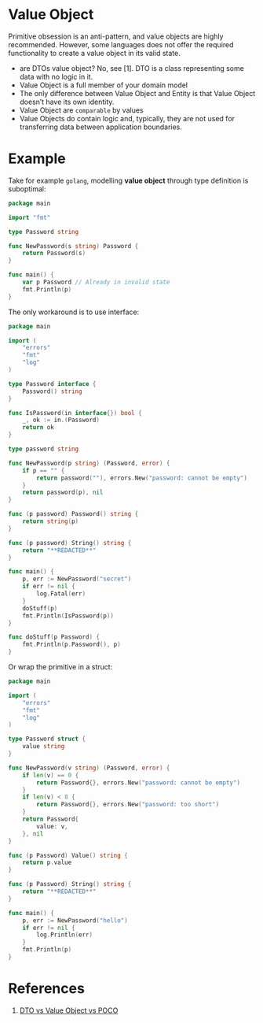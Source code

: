 # Value Object


Primitive obsession is an anti-pattern, and value objects are highly recommended. However, some languages does not offer the required functionality to create a value object in its valid state.

- are DTOs value object? No, see [1]. DTO is a class representing some data with no logic in it.
- Value Object is a full member of your domain model
- The only difference between Value Object and Entity is that Value Object doesn’t have its own identity.
- Value Object are `comparable` by values
- Value Objects do contain logic and, typically, they are not used for transferring data between application boundaries.

# Example

Take for example `golang`, modelling __value object__ through type definition is suboptimal:

```go
package main

import "fmt"

type Password string

func NewPassword(s string) Password {
	return Password(s)
}

func main() {
	var p Password // Already in invalid state
	fmt.Println(p)
}
```

The only workaround is to use interface:

```go
package main

import (
	"errors"
	"fmt"
	"log"
)

type Password interface {
	Password() string
}

func IsPassword(in interface{}) bool {
	_, ok := in.(Password)
	return ok
}

type password string

func NewPassword(p string) (Password, error) {
	if p == "" {
		return password(""), errors.New("password: cannot be empty")
	}
	return password(p), nil
}

func (p password) Password() string {
	return string(p)
}

func (p password) String() string {
	return "**REDACTED**"
}

func main() {
	p, err := NewPassword("secret")
	if err != nil {
		log.Fatal(err)
	}
	doStuff(p)
	fmt.Println(IsPassword(p))
}

func doStuff(p Password) {
	fmt.Println(p.Password(), p)
}
```

Or wrap the primitive in a struct:

```go
package main

import (
	"errors"
	"fmt"
	"log"
)

type Password struct {
	value string
}

func NewPassword(v string) (Password, error) {
	if len(v) == 0 {
		return Password{}, errors.New("password: cannot be empty")
	}
	if len(v) < 8 {
		return Password{}, errors.New("password: too short")
	}
	return Password{
		value: v,
	}, nil
}

func (p Password) Value() string {
	return p.value
}

func (p Password) String() string {
	return "**REDACTED**"
}

func main() {
	p, err := NewPassword("hello")
	if err != nil {
		log.Println(err)
	}
	fmt.Println(p)
}
```

# References

1. [DTO vs Value Object vs POCO](https://enterprisecraftsmanship.com/posts/dto-vs-value-object-vs-poco/#:~:text=DTO%20is%20a%20class%20representing%20some%20data%20with%20no%20logic%20in%20it.&text=On%20the%20other%20hand%2C%20Value,t%20have%20its%20own%20identity.)
